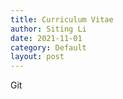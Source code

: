 ```yaml
---
title: Curriculum Vitae
author: Siting Li
date: 2021-11-01
category: Default
layout: post
---
```


Git

[1]: https://pages.github.com